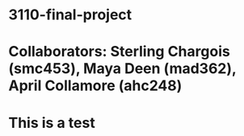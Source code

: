 # 3110-final-project

# Collaborators: Sterling Chargois (smc453), Maya Deen (mad362), April Collamore (ahc248)

# This is a test